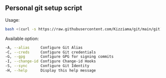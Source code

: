 ## Personal git setup script

Usage:
```bash
bash <(curl -s https://raw.githubusercontent.com/Kizziama/git/main/git) -$option
```

Available option:
```bash
-A, --alias     Configure Git Alias
-C, --creds     Configure Git credentials
-G, --gpg       Configure GPG for signing commits
-I, --change-id Configure Change-id Hooks
-S, --sync      Configure Git Identity
-H, --help      Display this help message
```
